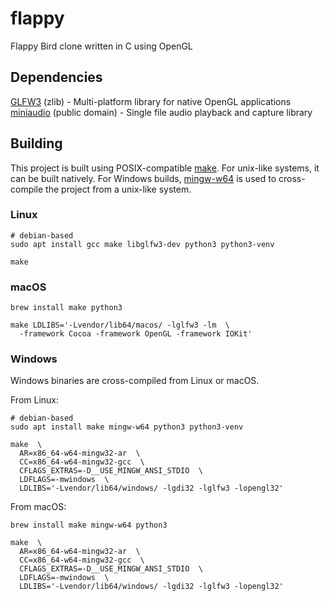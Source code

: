# flappy
Flappy Bird clone written in C using OpenGL

## Dependencies
[GLFW3](https://www.glfw.org/) (zlib) - Multi-platform library for native OpenGL applications  
[miniaudio](https://miniaud.io/) (public domain) - Single file audio playback and capture library  

## Building
This project is built using POSIX-compatible [make](https://pubs.opengroup.org/onlinepubs/009695399/utilities/make.html).
For unix-like systems, it can be built natively.
For Windows builds, [mingw-w64](http://mingw-w64.org/doku.php) is used to cross-compile the project from a unix-like system.

### Linux
```
# debian-based
sudo apt install gcc make libglfw3-dev python3 python3-venv

make
```

### macOS
```
brew install make python3

make LDLIBS='-Lvendor/lib64/macos/ -lglfw3 -lm  \
  -framework Cocoa -framework OpenGL -framework IOKit'
```

### Windows
Windows binaries are cross-compiled from Linux or macOS.

From Linux:
```
# debian-based
sudo apt install make mingw-w64 python3 python3-venv

make  \
  AR=x86_64-w64-mingw32-ar  \
  CC=x86_64-w64-mingw32-gcc  \
  CFLAGS_EXTRAS=-D__USE_MINGW_ANSI_STDIO  \
  LDFLAGS=-mwindows  \
  LDLIBS='-Lvendor/lib64/windows/ -lgdi32 -lglfw3 -lopengl32'
```

From macOS:
```
brew install make mingw-w64 python3

make  \
  AR=x86_64-w64-mingw32-ar  \
  CC=x86_64-w64-mingw32-gcc  \
  CFLAGS_EXTRAS=-D__USE_MINGW_ANSI_STDIO  \
  LDFLAGS=-mwindows  \
  LDLIBS='-Lvendor/lib64/windows/ -lgdi32 -lglfw3 -lopengl32'
```
